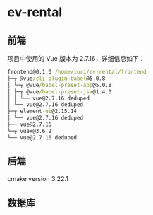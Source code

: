 # ev-rental

## 前端

项目中使用的 Vue 版本为 2.7.16，详细信息如下：

```cmd
frontend@0.1.0 /home/iori/ev-rental/frontend
├─┬ @vue/cli-plugin-babel@5.0.8
│ └─┬ @vue/babel-preset-app@5.0.8
│ ├─┬ @vue/babel-preset-jsx@1.4.0
│ │ └── vue@2.7.16 deduped
│ └── vue@2.7.16 deduped
├─┬ element-ui@2.15.14
│ └── vue@2.7.16 deduped
├── vue@2.7.16
└─┬ vuex@3.6.2
└── vue@2.7.16 deduped
```

## 后端

cmake version 3.22.1

## 数据库
